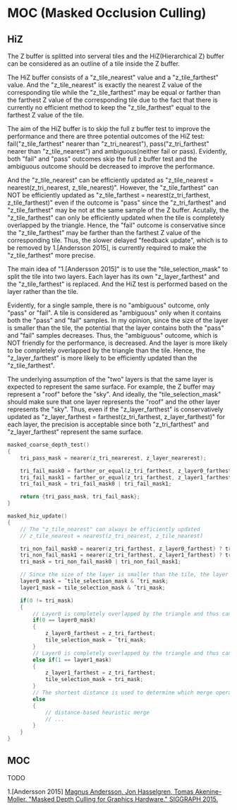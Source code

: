 # MOC (Masked Occlusion Culling)  

## HiZ  

The Z buffer is splitted into serveral tiles and the HiZ(Hierarchical Z) buffer can be considered as an outline of a tile inside the Z buffer.  

The HiZ buffer consists of a "z_tile_nearest" value and a "z_tile_farthest" value. And the "z_tile_nearest" is exactly the nearest Z value of the corresponding tile while the "z_tile_farthest" may be equal or farther than the farthest Z value of the corresponding tile due to the fact that there is currently no efficient method to keep the "z_tile_farthest" equal to the farthest Z value of the tile.   

The aim of the HiZ buffer is to skip the full z buffer test to improve the performance and there are three potential outcomes of the HiZ test: fail("z_tile_farthest" nearer than "z_tri_nearest"), pass("z_tri_farthest" nearer than "z_tile_nearest") and ambiguous(neither fail or pass). Evidently, both "fail" and "pass" outcomes skip the full z buffer test and the ambiguous outcome should be decreased to improve the performance.

And the "z_tile_nearest" can be efficiently updated as "z_tile_nearest = nearest(z_tri_nearest, z_tile_nearest)". However, the "z_tile_farthest" can NOT be efficiently updated as "z_tile_farthest = nearest(z_tri_farthest, z_tile_farthest)" even if the outcome is "pass" since the "z_tri_farthest" and "z_tile_farthest" may be not at the same sample of the Z buffer. Acutally, the "z_tile_farthest" can only be efficiently updated when the tile is completely overlapped by the triangle. Hence, the "fail" outcome is conservative since the "z_tile_farthest" may be farther than the farthest Z value of the corresponding tile. Thus, the slower delayed "feedback update", which is to be removed by 1\.\[Andersson 2015\], is currently required to make the "z_tile_farthest" more precise.  

The main idea of "1\.\[Andersson 2015\]" is to use the "tile_selection_mask" to split the tile into two layers. Each layer has its own "z_layer_farthest" and the "z_tile_farthest" is replaced. And the HiZ test is performed based on the layer rather than the tile.  

Evidently, for a single sample, there is no "ambiguous" outcome, only "pass" or "fail". A tile is considered as "ambiguous" only when it contains both the "pass" and "fail" samples. In my opinion, since the size of the layer is smaller than the tile, the potential that the layer contains both the "pass" and "fail" samples decreases. Thus, the "ambiguous" outcome, which is NOT friendly for the performance, is decreased. And the layer is more likely to be completely overlapped by the triangle than the tile. Hence, the "z_layer_farthest" is more likely to be efficiently updated than the "z_tile_farthest".  

The underlying assumption of the "two" layers is that the same layer is expected to represent the same surface. For example, the Z buffer may represent a "roof" before the "sky". And ideally, the "tile_selection_mask" should make sure that one layer represents the "roof" and the other layer represents the "sky". Thus, even if the "z_layer_farthest" is conservatively updated as "z_layer_farthest = farthest(z_tri_farthest, z_layer_farthest)" for each layer, the precision is acceptable since both "z_tri_farthest" and "z_layer_farthest" represent the same surface.  

```cpp
masked_coarse_depth_test()
{
    tri_pass_mask = nearer(z_tri_nearerest, z_layer_nearerest);

    tri_fail_mask0 = farther_or_equal(z_tri_farthest, z_layer0_farthest) ? tri_rast_mask & ˜tile_selection_mask : 0;
    tri_fail_mask1 = farther_or_equal(z_tri_farthest, z_layer1_farthest) ? tri_rast_mask & tile_selection_mask : 0;  
    tri_fail_mask = tri_fail_mask0 | tri_fail_mask1;

    return {tri_pass_mask, tri_fail_mask};
}
```

```cpp
masked_hiz_update()
{
    // The "z_tile_nearest" can always be efficiently updated
    // z_tile_nearest = nearest(z_tri_nearest, z_tile_nearest)

    tri_non_fail_mask0 = nearer(z_tri_farthest, z_layer0_farthest) ? tri_rast_mask & ˜tile_selection_mask : 0;
    tri_non_fail_mask1 = nearer(z_tri_farthest, z_layer1_farthest) ? tri_rast_mask & tile_selection_mask : 0;
    tri_mask = tri_non_fail_mask0 | tri_non_fail_mask1;

    // Since the size of the layer is smaller than the tile, the layer is more likely to be completely overlapped by the triangle than the tile, and thus the "z_layer_farthest" is more likely to be efficiently updated than the "z_tile_farthest".  
    layer0_mask = ˜tile_selection_mask & ˜tri_mask;
    layer1_mask = tile_selection_mask & ˜tri_mask;

    if(0 != tri_mask)
    {
        // Layer0 is completely overlapped by the triangle and thus can be efficiently updated.
        if(0 == layer0_mask)
        {
            z_layer0_farthest = z_tri_farthest;
            tile_selection_mask = ˜tri_mask;
        }
        // Layer0 is completely overlapped by the triangle and thus can be efficiently updated.
        else if(1 == layer1_mask)
        {
            z_layer1_farthest = z_tri_farthest;
            tile_selection_mask = tri_mask;   
        }
        // The shortest distance is used to determine which merge operation is performed.
        else
        {
            // distance-based heuristic merge
            // ... 
        }
    }
}
```

## MOC  
TODO

1\.\[Andersson 2015\] [Magnus Andersson, Jon Hasselgren, Tomas Akenine-Moller. "Masked Depth Culling for Graphics Hardware." SIGGRAPH 2015.](https://fileadmin.cs.lth.se/graphics/research/papers/2015/ZMM/)  
